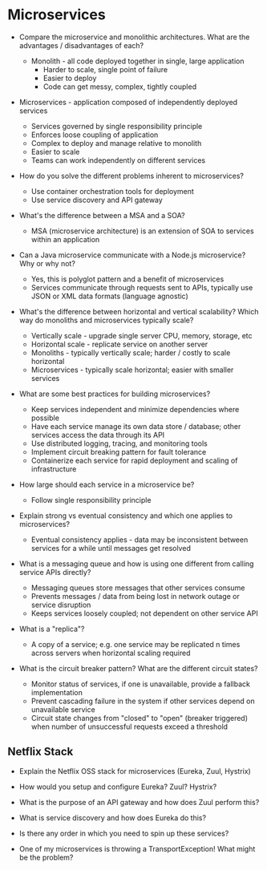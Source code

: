 # Microservices

* Compare the microservice and monolithic architectures. What are the advantages / disadvantages of each?

  * Monolith - all code deployed together in single, large application
    * Harder to scale, single point of failure
    * Easier to deploy
    * Code can get messy, complex, tightly coupled
 
 * Microservices - application composed of independently deployed services
    * Services governed by single responsibility principle
    * Enforces loose coupling of application
    * Complex to deploy and manage relative to monolith
    * Easier to scale
    * Teams can work independently on different services

* How do you solve the different problems inherent to microservices?
  * Use container orchestration tools for deployment
  * Use service discovery and API gateway

* What's the difference between a MSA and a SOA?
  * MSA (microservice architecture) is an extension of SOA to services within an application

* Can a Java microservice communicate with a Node.js microservice? Why or why not?
  * Yes, this is polyglot pattern and a benefit of microservices
  * Services communicate through requests sent to APIs, typically use JSON or XML data formats (language agnostic)

* What's the difference between horizontal and vertical scalability? Which way do monoliths and microservices typically scale?
  * Vertically scale - upgrade single server CPU, memory, storage, etc
  * Horizontal scale - replicate service on another server
  * Monoliths - typically vertically scale; harder / costly to scale horizontal
  * Microservices - typically scale horizontal; easier with smaller services

* What are some best practices for building microservices?
  * Keep services independent and minimize dependencies where possible
  * Have each service manage its own data store / database; other services access the data through its API
  * Use distributed logging, tracing, and monitoring tools
  * Implement circuit breaking pattern for fault tolerance
  * Containerize each service for rapid deployment and scaling of infrastructure

* How large should each service in a microservice be?
  * Follow single responsibility principle

* Explain strong vs eventual consistency and which one applies to microservices?
  * Eventual consistency applies - data may be inconsistent between services for a while until messages get resolved

* What is a messaging queue and how is using one different from calling service APIs directly?
  * Messaging queues store messages that other services consume
  * Prevents messages / data from being lost in network outage or service disruption
  * Keeps services loosely coupled; not dependent on other service API

* What is a "replica"?
  * A copy of a service; e.g. one service may be replicated n times across servers when horizontal scaling required

* What is the circuit breaker pattern? What are the different circuit states?
  * Monitor status of services, if one is unavailable, provide a fallback implementation
  * Prevent cascading failure in the system if other services depend on unavailable service
  * Circuit state changes from "closed" to "open" (breaker triggered) when number of unsuccessful requests exceed a threshold

## Netflix Stack
* Explain the Netflix OSS stack for microservices (Eureka, Zuul, Hystrix)

* How would you setup and configure Eureka? Zuul? Hystrix?

* What is the purpose of an API gateway and how does Zuul perform this?

* What is service discovery and how does Eureka do this?

* Is there any order in which you need to spin up these services?

* One of my microservices is throwing a TransportException! What might be the problem?
